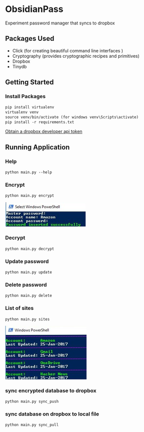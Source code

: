 # ObsidianPass

Experiment password manager that syncs to dropbox

## Packages Used

* Click (for creating beautiful command line interfaces )
* Cryptography (provides cryptographic recipes and primitives)
* Dropbox
* Tinydb


## Getting Started

### Install Packages

```
pip install virtualenv
virtualenv venv
source venv/bin/activate (for windows venv\Scripts\activate)
pip install -r requirements.txt
```

[Obtain a dropbox developer api token](https://www.dropbox.com/developers)

## Running Application

### Help
```
python main.py --help
```

### Encrypt

```
python main.py encrypt
```
![link to image](https://github.com/ObsidianRock/ObsidianPass/blob/master/img/encrypt_2.jpg  "Encrypting demo")


### Decrypt

```
python main.py decrypt
```

### Update password

```
python main.py update
```

### Delete password

```
python main.py delete
```

### List of sites

```
python main.py sites
```
![link to image](https://github.com/ObsidianRock/ObsidianPass/blob/master/img/sites_2.jpg  "show list of sites")

### sync encrypted database to dropbox

```
python main.py sync_push
```

### sync database on dropbox to local file

```
python main.py sync_pull
```